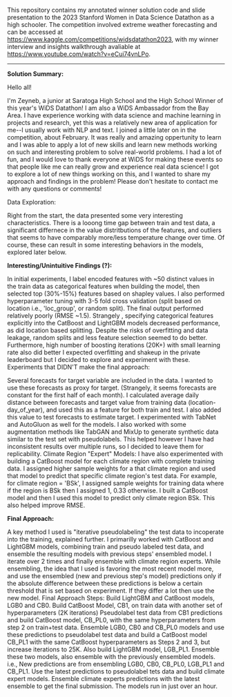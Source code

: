 
This repository contains my annotated winner solution code and slide presentation to the 2023 Stanford Women in Data Science Datathon as a high schooler. The competition involved extreme weather forecasting and can be accessed at https://www.kaggle.com/competitions/widsdatathon2023, with my winner interview and insights walkthrough avaliable at https://www.youtube.com/watch?v=eCui74vnLPo. 

_________________________________________________________________________________________________
**Solution Summary:**

Hello all!

I'm Zeyneb, a junior at Saratoga High School and the High School Winner of this year's WiDS Datathon! I am also a WiDS Ambassador from the Bay Area. I have experience working with data science and machine learning in projects and research, yet this was a relatively new area of application for me--I usually work with NLP and text. I joined a little later on in the competition, about February. It was really and amazing oppertunity to learn and I was able to apply a lot of new skills and learn new methods working on such and interesting problem to solve real-world problems. I had a lot of fun, and I would love to thank everyone at WiDS for making these events so that people like me can really grow and experience real data science! I got to explore a lot of new things working on this, and I wanted to share my approach and findings in the problem! Please don't hesitate to contact me with any questions or comments!

Data Exploration:

Right from the start, the data presented some very interesting characteristics. There is a looong time gap between train and test data, a significant differnece in the value distritbutions of the features, and outliers that seems to have comparably more/less temperature change over time. Of course, these can result in some interesting behaviors in the models, explored later below.

**Interesting/Unintuitive Findings (?):**

In initial experiments, I label encoded features with ~50 distinct values in the train data as categorical features when building the model, then selected top (30%-15%) features based on shapley values. I also performed hyperparameter tuning with 3-5 fold cross validation (split based on location i.e., 'loc_group', or random split). The final output performed relatively poorly (RMSE ~1.5). Strangely , specifying categorical features explicitly into the CatBoost and LightGBM models decreased performance, as did location based splitting. Despite the risks of overfitting and data leakage, random splits and less feature selection seemed to do better.
Furthermore, high number of boosting iterations (20K+) with small learning rate also did better
I expected overfitting and shakeup in the private leaderboard but I decided to explore and experiment with these.
Experiments that DIDN'T make the final approach:

Several forecasts for target variable are included in the data. I wanted to use these forecasts as proxy for target. (Strangely, it seems forecasts are constant for the first half of each month). I calculated average daily distance between forecasts and target value from training data (location-day_of_year), and used this as a feature for both train and test. I also added this value to test forecasts to estimate target.
I experimented with TabNet and AutoGluon as well for the models. I also worked with some augmentation methods like TabGAN and MixUp to generate synthetic data similar to the test set with pseudolabels. This helped however I have had inconsistent results over multiple runs, so I decided to leave them for replicability.
Climate Region "Expert" Models: I have also experimented with building a CatBoost model for each climate region with complete training data. I assigned higher sample weights for a that climate region and used that model to predict that specific climate region's test data. For example, for climate region = 'BSk', I assigned sample weights for training data where if the region is BSk then I assigned 1, 0.33 otherwise. I built a CatBoost model and then I used this model to predict only climate region BSk. This also helped improve RMSE.

**Final Approach:**

A key method I used is "iterative pseudolabeling" the test data to incoperate into the training, explained further.
I primarilly worked with CatBoost and LightGBM models, combining train and pseudo labeled test data, and ensemble the resulting models with previous steps' ensembled model. I iterate over 2 times and finally ensemble with climate region experts. While ensembling, the idea that I used is favoring the most recent model more, and use the ensembled (new and previous step's model) predictions only if the absolute difference between these predictions is below a certain threshold that is set based on experiment. If they differ a lot then use the new model. Final Approach Steps:
Build LightGBM and CatBoost models, LGB0 and CB0.
Build CatBoost Model, CB1, on train data with another set of hyperparameters (2K iterations)
Pseudolabel test data from CB1 predictions and build CatBoost model, CB_PL0, with the same hyperparameters from step 2 on train+test data.
Ensemble LGB0, CB0 and CB_PL0 models and use these predictions to pseudolabel test data and build a CatBoost model CB_PL1 with the same CatBoost hyperparameters as Steps 2 and 3, but increase iterations to 25K. Also build LightGBM model, LGB_PL1. Ensemble these two models, also ensemble with the previously ensembled models. i.e., New predictions are from ensembling LGB0, CB0, CB_PL0, LGB_PL1 and CB_PL1.
Use the latest predictions to pseudolabel tets data and build climate expert models. Ensemble climate experts predictions with the latest ensemble to get the final submission.
The models run in just over an hour.
